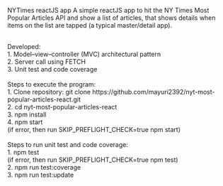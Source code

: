 

NYTimes reactJS app A simple reactJS app to hit the NY Times Most Popular Articles API and show a list of articles, that shows details when items on the list are tapped (a typical master/detail app).

<br/>
Developed: <br/>
    1. Model–view–controller (MVC) architectural pattern  <br/>
    2. Server call using FETCH <br/>
    3. Unit test and code coverage <br/>
<br/>
Steps to execute the program: <br/>
    1. Clone repository: git clone https://github.com/mayuri2392/nyt-most-popular-articles-react.git <br/>
    2. cd nyt-most-popular-articles-react <br/>
    3. npm install <br/>
    4. npm start <br/>
       (if error, then run SKIP_PREFLIGHT_CHECK=true npm start) <br/>	
<br/>       
Steps to run unit test and code coverage: <br/>
    1. npm test <br/>  (if error, then run SKIP_PREFLIGHT_CHECK=true npm test) <br/>	
    2. npm run test:coverage <br/>
    3. npm run test:update <br/>
